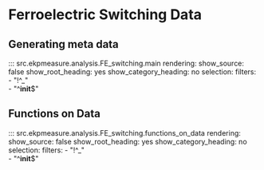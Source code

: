 # Ferroelectric Switching Data

## Generating meta data
::: src.ekpmeasure.analysis.FE_switching.main
    rendering:
        show_source: false
        show_root_heading: yes
        show_category_heading: no
    selection:
        filters:
        	- "!^_"  
            - "^__init__$" 


## Functions on Data
::: src.ekpmeasure.analysis.FE_switching.functions_on_data
    rendering:
        show_source: false
        show_root_heading: yes
        show_category_heading: no
    selection:
        filters:
            - "!^_"  
            - "^__init__$" 
